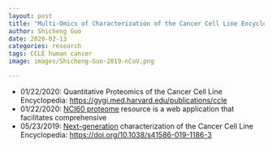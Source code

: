 ```yaml
---
layout: post
title: "Multi-Omics of Characterization of the Cancer Cell Line Encyclopedia"
author: Shicheng Guo
date: 2020-02-13
categories: research
tags: CCLE human cancer
image: images/Shicheng-Guo-2019-nCoV.png

---
```


* 01/22/2020: Quantitative Proteomics of the Cancer Cell Line Encyclopedia: https://gygi.med.harvard.edu/publications/ccle
* 01/22/2020: [NCI60 proteome](http://129.187.44.58:7070/NCI60/) resource is a web application that facilitates comprehensive
* 05/23/2019: [Next-generation](https://www.nature.com/articles/s41586-019-1186-3) characterization of the Cancer Cell Line Encyclopedia: https://doi.org/10.1038/s41586-019-1186-3
